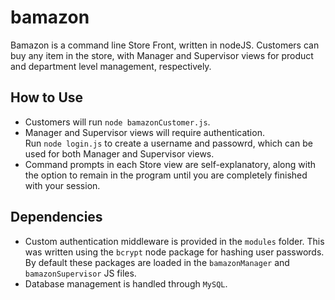 # bamazon

Bamazon is a command line Store Front, written in nodeJS. Customers can buy any item in the store, with Manager and Supervisor views for product and department level management, respectively.

## How to Use

* Customers will run `node bamazonCustomer.js`.
* Manager and Supervisor views will require authentication.  
Run `node login.js` to create a username and passowrd, which can be used for both Manager and Supervisor views.
* Command prompts in each Store view are self-explanatory, along with the option to remain in the program until you are completely finished with your session.

## Dependencies 

* Custom authentication middleware is provided in the `modules` folder. This was written using the `bcrypt` node package for hashing user passwords. By default these packages are loaded in the `bamazonManager` and `bamazonSupervisor` JS files.
* Database management is handled through `MySQL`.

